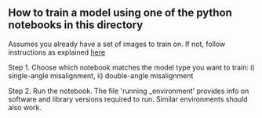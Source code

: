 ## How to train a model using one of the python notebooks in this directory

Assumes you already have a set of images to train on. If not, follow instructions as explained [here](https://github.com/emmarant/ALDELE/tree/master/create_data#creating-simulated-data-for-dl-model-training)

Step 1. Choose which notebook matches the model type you want to train: i) single-angle misalignment, ii) double-angle misalignment

Step 2. Run the notebook. The file 'running _environment' provides info on software and library versions required to run. Similar environments should also work.
